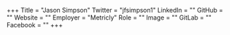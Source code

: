 +++
Title = "Jason Simpson"
Twitter = "jfsimpson1"
LinkedIn = ""
GitHub = ""
Website = ""
Employer = "Metricly"
Role = ""
Image = ""
GitLab = ""
Facebook = ""
+++
